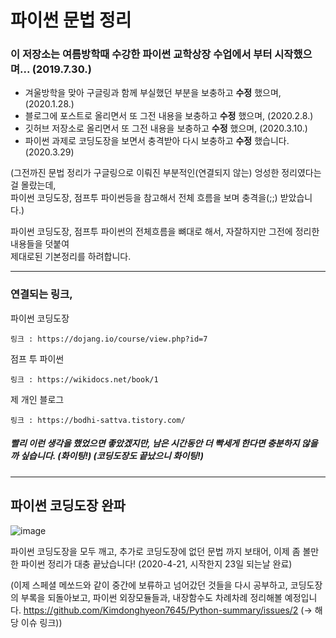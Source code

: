 # 파이썬 문법 정리

### 이 저장소는 여름방학때 수강한 파이썬 교학상장 수업에서 부터 시작했으며... (2019.7.30.)

- 겨울방학을 맞아 구글링과 함께 부실했던 부분을 보충하고 **수정** 했으며, (2020.1.28.)
- 블로그에 포스트로 올리면서 또 그전 내용을 보충하고 **수정** 했으며, (2020.2.8.)
- 깃허브 저장소로 올리면서 또 그전 내용을 보충하고 **수정** 했으며, (2020.3.10.)
- 파이썬 과제로 코딩도장을 보면서 충격받아 다시 보충하고 **수정** 했습니다. (2020.3.29)

(그전까진 문법 정리가 구글링으로 이뤄진 부분적인(연결되지 않는) 엉성한 정리였다는 걸 몰랐는데,  
파이썬 코딩도장, 점프투 파이썬등을 참고해서 전체 흐름을 보며 충격을(;;) 받았습니다.)

파이썬 코딩도장, 점프투 파이썬의 전체흐름을 뼈대로 해서, 자잘하지만 그전에 정리한 내용들을 덧붙여  
제대로된 기본정리를 하려합니다.

***

### 연결되는 링크,

파이썬 코딩도장
    
    링크 : https://dojang.io/course/view.php?id=7

점프 투 파이썬

    링크 : https://wikidocs.net/book/1
    
제 개인 블로그

    링크 : https://bodhi-sattva.tistory.com/
    
##### 빨리 이런 생각을 했었으면 좋았겠지만, 남은 시간동안 더 빡세게 한다면 충분하지 않을까 싶습니다. (화이팅!) (코딩도장도 끝났으니 화이팅!)

---

## 파이썬 코딩도장 완파

![image](https://user-images.githubusercontent.com/48408417/79870530-15ed9b00-841e-11ea-9d38-d07c29135ab4.png)

파이썬 코딩도장을 모두 깨고, 추가로 코딩도장에 없던 문법 까지 보태어,
이제 좀 볼만한 파이썬 정리가 대충 끝났습니다! (2020-4-21, 시작한지 23일 되는날 완료)

(이제 스페셜 메쏘드와 같이 중간에 보류하고 넘어갔던 것들을 다시 공부하고, 코딩도장의 부록을 되돌아보고, 파이썬 외장모듈들과, 내장함수도 차례차례 정리해볼 예정입니다. https://github.com/Kimdonghyeon7645/Python-summary/issues/2 (-> 해당 이슈 링크))
